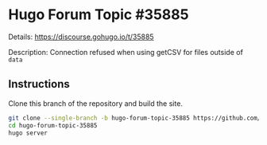 # Hugo Forum Topic #35885

Details: <https://discourse.gohugo.io/t/35885>

Description: Connection refused when using getCSV for files outside of `data`

## Instructions

Clone this branch of the repository and build the site.

```bash
git clone --single-branch -b hugo-forum-topic-35885 https://github.com/jmooring/hugo-testing hugo-forum-topic-35885
cd hugo-forum-topic-35885
hugo server
```
